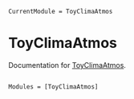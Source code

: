 ```@meta
CurrentModule = ToyClimaAtmos
```

# ToyClimaAtmos

Documentation for [ToyClimaAtmos](https://github.com/sbozzolo/ToyClimaAtmos.jl).

```@index
```

```@autodocs
Modules = [ToyClimaAtmos]
```
